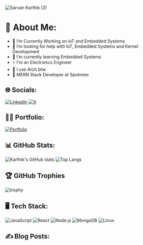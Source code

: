 ![Sarvan Karthik (2)](https://github.com/user-attachments/assets/7baad317-d96e-4cdd-a3c0-d540798bd49d)

# 💫 About Me:
- 🔭 I’m Currently Working on IoT and Embedded Systems
- 🤝 I’m looking for help with IoT, Embedded Systems and Kernel Development
- 🌱 I’m currently learning Embedded Systems
- ⚡ I'm an Electronics Engineer
- 🐧 I use Arch btw
- 🌱 MERN Stack Developer at Spotmies

## 🌐 Socials:
[![LinkedIn](https://img.shields.io/badge/LinkedIn-%230077B5.svg?logo=linkedin&logoColor=white)](https://linkedin.com/in/karthik-sarvan) [![X](https://img.shields.io/badge/X-black.svg?logo=X&logoColor=white)](https://x.com/Karthik__Sarvan) 

## 👨‍💻 Portfolio:
[![Portfolio](https://img.shields.io/badge/Portfolio-Visit-blue?style=for-the-badge&logo=github)](https://karthik-sarvan.github.io/Karthik/)

## 📊 GitHub Stats:
![Karthik's GitHub stats](https://github-readme-stats.vercel.app/api?username=Karthik-Sarvan&show_icons=true&theme=radical)
![Top Langs](https://github-readme-stats.vercel.app/api/top-langs/?username=Karthik-Sarvan&layout=compact&theme=radical)

## 🏆 GitHub Trophies
![trophy](https://github-profile-trophy.vercel.app/?username=Karthik-Sarvan&theme=radical)

## 🖥️ Tech Stack:
![JavaScript](https://img.shields.io/badge/-JavaScript-05122A?style=flat&logo=javascript) ![React](https://img.shields.io/badge/-React-05122A?style=flat&logo=react) ![Node.js](https://img.shields.io/badge/-Node.js-05122A?style=flat&logo=node.js) ![MongoDB](https://img.shields.io/badge/-MongoDB-05122A?style=flat&logo=mongodb) ![Linux](https://img.shields.io/badge/-Linux-05122A?style=flat&logo=linux)

## ✍️ Blog Posts:
<!-- BLOG-POST-LIST:START -->
<!-- BLOG-POST-LIST:END -->
